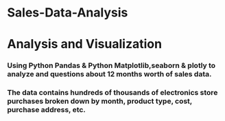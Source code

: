 # Sales-Data-Analysis

# Analysis and Visualization

### Using Python Pandas & Python Matplotlib,seaborn & plotly to analyze and questions about 12 months worth of sales data. 
### The data contains hundreds of thousands of electronics store purchases broken down by month, product type, cost, purchase address, etc.

